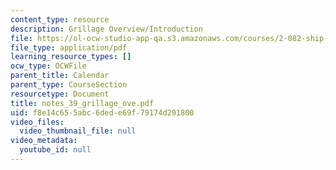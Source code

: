 ```yaml
---
content_type: resource
description: Grillage Overview/Introduction
file: https://ol-ocw-studio-app-qa.s3.amazonaws.com/courses/2-082-ship-structural-analysis-design-13-122-spring-2003/f8e14c655abc6dede69f79174d291800_notes_39_grillage_ove.pdf
file_type: application/pdf
learning_resource_types: []
ocw_type: OCWFile
parent_title: Calendar
parent_type: CourseSection
resourcetype: Document
title: notes_39_grillage_ove.pdf
uid: f8e14c65-5abc-6ded-e69f-79174d291800
video_files:
  video_thumbnail_file: null
video_metadata:
  youtube_id: null
---
```

